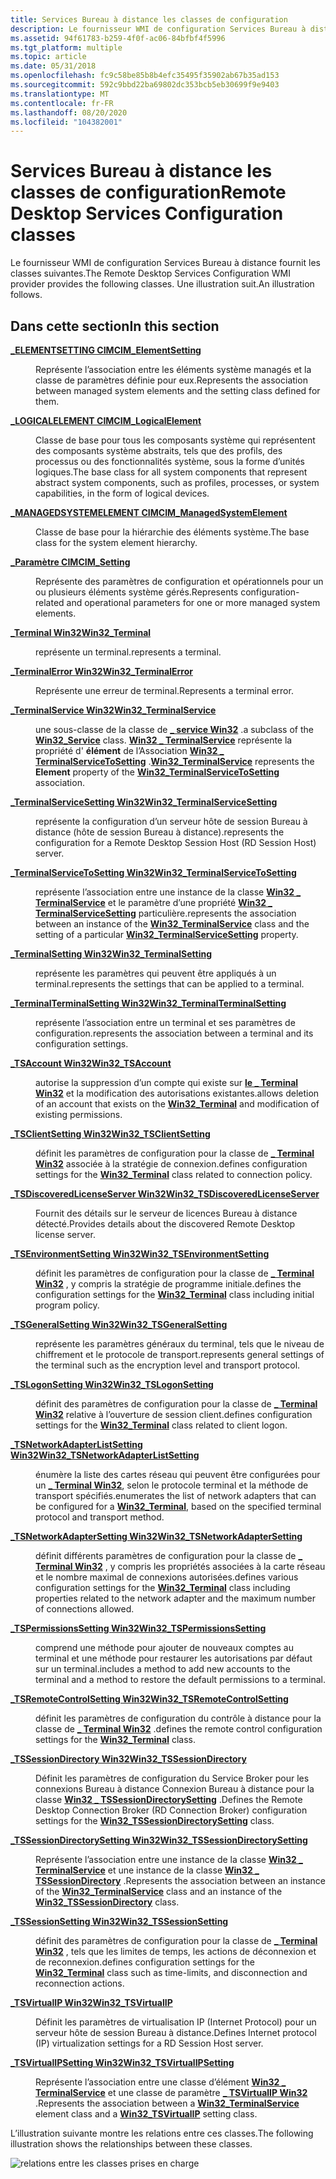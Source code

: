```yaml
---
title: Services Bureau à distance les classes de configuration
description: Le fournisseur WMI de configuration Services Bureau à distance fournit les classes suivantes. Une illustration suit.
ms.assetid: 94f61783-b259-4f0f-ac06-84bfbf4f5996
ms.tgt_platform: multiple
ms.topic: article
ms.date: 05/31/2018
ms.openlocfilehash: fc9c58be85b8b4efc35495f35902ab67b35ad153
ms.sourcegitcommit: 592c9bbd22ba69802dc353bcb5eb30699f9e9403
ms.translationtype: MT
ms.contentlocale: fr-FR
ms.lasthandoff: 08/20/2020
ms.locfileid: "104382001"
---
```

# <a name="remote-desktop-services-configuration-classes"></a><span data-ttu-id="8cdf0-104">Services Bureau à distance les classes de configuration</span><span class="sxs-lookup"><span data-stu-id="8cdf0-104">Remote Desktop Services Configuration classes</span></span>

<span data-ttu-id="8cdf0-105">Le fournisseur WMI de configuration Services Bureau à distance fournit les classes suivantes.</span><span class="sxs-lookup"><span data-stu-id="8cdf0-105">The Remote Desktop Services Configuration WMI provider provides the following classes.</span></span> <span data-ttu-id="8cdf0-106">Une illustration suit.</span><span class="sxs-lookup"><span data-stu-id="8cdf0-106">An illustration follows.</span></span>

## <a name="in-this-section"></a><span data-ttu-id="8cdf0-107">Dans cette section</span><span class="sxs-lookup"><span data-stu-id="8cdf0-107">In this section</span></span>

<dl> <dt>

[<span data-ttu-id="8cdf0-108">**\_ELEMENTSETTING CIM**</span><span class="sxs-lookup"><span data-stu-id="8cdf0-108">**CIM\_ElementSetting**</span></span>](cim-elementsetting.md)
</dt> <dd>

<span data-ttu-id="8cdf0-109">Représente l’association entre les éléments système managés et la classe de paramètres définie pour eux.</span><span class="sxs-lookup"><span data-stu-id="8cdf0-109">Represents the association between managed system elements and the setting class defined for them.</span></span>

</dd> <dt>

[<span data-ttu-id="8cdf0-110">**\_LOGICALELEMENT CIM**</span><span class="sxs-lookup"><span data-stu-id="8cdf0-110">**CIM\_LogicalElement**</span></span>](cim-logicalelement.md)
</dt> <dd>

<span data-ttu-id="8cdf0-111">Classe de base pour tous les composants système qui représentent des composants système abstraits, tels que des profils, des processus ou des fonctionnalités système, sous la forme d’unités logiques.</span><span class="sxs-lookup"><span data-stu-id="8cdf0-111">The base class for all system components that represent abstract system components, such as profiles, processes, or system capabilities, in the form of logical devices.</span></span>

</dd> <dt>

[<span data-ttu-id="8cdf0-112">**\_MANAGEDSYSTEMELEMENT CIM**</span><span class="sxs-lookup"><span data-stu-id="8cdf0-112">**CIM\_ManagedSystemElement**</span></span>](cim-managedsystemelement.md)
</dt> <dd>

<span data-ttu-id="8cdf0-113">Classe de base pour la hiérarchie des éléments système.</span><span class="sxs-lookup"><span data-stu-id="8cdf0-113">The base class for the system element hierarchy.</span></span>

</dd> <dt>

[<span data-ttu-id="8cdf0-114">**\_Paramètre CIM**</span><span class="sxs-lookup"><span data-stu-id="8cdf0-114">**CIM\_Setting**</span></span>](cim-setting.md)
</dt> <dd>

<span data-ttu-id="8cdf0-115">Représente des paramètres de configuration et opérationnels pour un ou plusieurs éléments système gérés.</span><span class="sxs-lookup"><span data-stu-id="8cdf0-115">Represents configuration-related and operational parameters for one or more managed system elements.</span></span>

</dd> <dt>

[<span data-ttu-id="8cdf0-116">**\_Terminal Win32**</span><span class="sxs-lookup"><span data-stu-id="8cdf0-116">**Win32\_Terminal**</span></span>](win32-terminal.md)
</dt> <dd>

<span data-ttu-id="8cdf0-117">représente un terminal.</span><span class="sxs-lookup"><span data-stu-id="8cdf0-117">represents a terminal.</span></span>

</dd> <dt>

[<span data-ttu-id="8cdf0-118">**\_TerminalError Win32**</span><span class="sxs-lookup"><span data-stu-id="8cdf0-118">**Win32\_TerminalError**</span></span>](win32-terminalerror.md)
</dt> <dd>

<span data-ttu-id="8cdf0-119">Représente une erreur de terminal.</span><span class="sxs-lookup"><span data-stu-id="8cdf0-119">Represents a terminal error.</span></span>

</dd> <dt>

[<span data-ttu-id="8cdf0-120">**\_TerminalService Win32**</span><span class="sxs-lookup"><span data-stu-id="8cdf0-120">**Win32\_TerminalService**</span></span>](win32-terminalservice.md)
</dt> <dd>

<span data-ttu-id="8cdf0-121">une sous-classe de la classe de [**\_ service Win32**](/windows/desktop/CIMWin32Prov/win32-service) .</span><span class="sxs-lookup"><span data-stu-id="8cdf0-121">a subclass of the [**Win32\_Service**](/windows/desktop/CIMWin32Prov/win32-service) class.</span></span> <span data-ttu-id="8cdf0-122">[**Win32 \_ TerminalService**](win32-terminalservice.md) représente la propriété d' **élément** de l’Association [**Win32 \_ TerminalServiceToSetting**](win32-terminalservicetosetting.md) .</span><span class="sxs-lookup"><span data-stu-id="8cdf0-122">[**Win32\_TerminalService**](win32-terminalservice.md) represents the **Element** property of the [**Win32\_TerminalServiceToSetting**](win32-terminalservicetosetting.md) association.</span></span>

</dd> <dt>

[<span data-ttu-id="8cdf0-123">**\_TerminalServiceSetting Win32**</span><span class="sxs-lookup"><span data-stu-id="8cdf0-123">**Win32\_TerminalServiceSetting**</span></span>](win32-terminalservicesetting.md)
</dt> <dd>

<span data-ttu-id="8cdf0-124">représente la configuration d’un serveur hôte de session Bureau à distance (hôte de session Bureau à distance).</span><span class="sxs-lookup"><span data-stu-id="8cdf0-124">represents the configuration for a Remote Desktop Session Host (RD Session Host) server.</span></span>

</dd> <dt>

[<span data-ttu-id="8cdf0-125">**\_TerminalServiceToSetting Win32**</span><span class="sxs-lookup"><span data-stu-id="8cdf0-125">**Win32\_TerminalServiceToSetting**</span></span>](win32-terminalservicetosetting.md)
</dt> <dd>

<span data-ttu-id="8cdf0-126">représente l’association entre une instance de la classe [**Win32 \_ TerminalService**](win32-terminalservice.md) et le paramètre d’une propriété [**Win32 \_ TerminalServiceSetting**](win32-terminalservicesetting.md) particulière.</span><span class="sxs-lookup"><span data-stu-id="8cdf0-126">represents the association between an instance of the [**Win32\_TerminalService**](win32-terminalservice.md) class and the setting of a particular [**Win32\_TerminalServiceSetting**](win32-terminalservicesetting.md) property.</span></span>

</dd> <dt>

[<span data-ttu-id="8cdf0-127">**\_TerminalSetting Win32**</span><span class="sxs-lookup"><span data-stu-id="8cdf0-127">**Win32\_TerminalSetting**</span></span>](win32-terminalsetting.md)
</dt> <dd>

<span data-ttu-id="8cdf0-128">représente les paramètres qui peuvent être appliqués à un terminal.</span><span class="sxs-lookup"><span data-stu-id="8cdf0-128">represents the settings that can be applied to a terminal.</span></span>

</dd> <dt>

[<span data-ttu-id="8cdf0-129">**\_TerminalTerminalSetting Win32**</span><span class="sxs-lookup"><span data-stu-id="8cdf0-129">**Win32\_TerminalTerminalSetting**</span></span>](win32-terminalterminalsetting.md)
</dt> <dd>

<span data-ttu-id="8cdf0-130">représente l’association entre un terminal et ses paramètres de configuration.</span><span class="sxs-lookup"><span data-stu-id="8cdf0-130">represents the association between a terminal and its configuration settings.</span></span>

</dd> <dt>

[<span data-ttu-id="8cdf0-131">**\_TSAccount Win32**</span><span class="sxs-lookup"><span data-stu-id="8cdf0-131">**Win32\_TSAccount**</span></span>](win32-tsaccount.md)
</dt> <dd>

<span data-ttu-id="8cdf0-132">autorise la suppression d’un compte qui existe sur [**le \_ Terminal Win32**](win32-terminal.md) et la modification des autorisations existantes.</span><span class="sxs-lookup"><span data-stu-id="8cdf0-132">allows deletion of an account that exists on the [**Win32\_Terminal**](win32-terminal.md) and modification of existing permissions.</span></span>

</dd> <dt>

[<span data-ttu-id="8cdf0-133">**\_TSClientSetting Win32**</span><span class="sxs-lookup"><span data-stu-id="8cdf0-133">**Win32\_TSClientSetting**</span></span>](win32-tsclientsetting.md)
</dt> <dd>

<span data-ttu-id="8cdf0-134">définit les paramètres de configuration pour la classe de [**\_ Terminal Win32**](win32-terminal.md) associée à la stratégie de connexion.</span><span class="sxs-lookup"><span data-stu-id="8cdf0-134">defines configuration settings for the [**Win32\_Terminal**](win32-terminal.md) class related to connection policy.</span></span>

</dd> <dt>

[<span data-ttu-id="8cdf0-135">**\_TSDiscoveredLicenseServer Win32**</span><span class="sxs-lookup"><span data-stu-id="8cdf0-135">**Win32\_TSDiscoveredLicenseServer**</span></span>](win32-tsdiscoveredlicenseserver.md)
</dt> <dd>

<span data-ttu-id="8cdf0-136">Fournit des détails sur le serveur de licences Bureau à distance détecté.</span><span class="sxs-lookup"><span data-stu-id="8cdf0-136">Provides details about the discovered Remote Desktop license server.</span></span>

</dd> <dt>

[<span data-ttu-id="8cdf0-137">**\_TSEnvironmentSetting Win32**</span><span class="sxs-lookup"><span data-stu-id="8cdf0-137">**Win32\_TSEnvironmentSetting**</span></span>](win32-tsenvironmentsetting.md)
</dt> <dd>

<span data-ttu-id="8cdf0-138">définit les paramètres de configuration pour la classe de [**\_ Terminal Win32**](win32-terminal.md) , y compris la stratégie de programme initiale.</span><span class="sxs-lookup"><span data-stu-id="8cdf0-138">defines the configuration settings for the [**Win32\_Terminal**](win32-terminal.md) class including initial program policy.</span></span>

</dd> <dt>

[<span data-ttu-id="8cdf0-139">**\_TSGeneralSetting Win32**</span><span class="sxs-lookup"><span data-stu-id="8cdf0-139">**Win32\_TSGeneralSetting**</span></span>](win32-tsgeneralsetting.md)
</dt> <dd>

<span data-ttu-id="8cdf0-140">représente les paramètres généraux du terminal, tels que le niveau de chiffrement et le protocole de transport.</span><span class="sxs-lookup"><span data-stu-id="8cdf0-140">represents general settings of the terminal such as the encryption level and transport protocol.</span></span>

</dd> <dt>

[<span data-ttu-id="8cdf0-141">**\_TSLogonSetting Win32**</span><span class="sxs-lookup"><span data-stu-id="8cdf0-141">**Win32\_TSLogonSetting**</span></span>](win32-tslogonsetting.md)
</dt> <dd>

<span data-ttu-id="8cdf0-142">définit des paramètres de configuration pour la classe de [**\_ Terminal Win32**](win32-terminal.md) relative à l’ouverture de session client.</span><span class="sxs-lookup"><span data-stu-id="8cdf0-142">defines configuration settings for the [**Win32\_Terminal**](win32-terminal.md) class related to client logon.</span></span>

</dd> <dt>

[<span data-ttu-id="8cdf0-143">**\_TSNetworkAdapterListSetting Win32**</span><span class="sxs-lookup"><span data-stu-id="8cdf0-143">**Win32\_TSNetworkAdapterListSetting**</span></span>](win32-tsnetworkadapterlistsetting.md)
</dt> <dd>

<span data-ttu-id="8cdf0-144">énumère la liste des cartes réseau qui peuvent être configurées pour un [**\_ Terminal Win32**](win32-terminal.md), selon le protocole terminal et la méthode de transport spécifiés.</span><span class="sxs-lookup"><span data-stu-id="8cdf0-144">enumerates the list of network adapters that can be configured for a [**Win32\_Terminal**](win32-terminal.md), based on the specified terminal protocol and transport method.</span></span>

</dd> <dt>

[<span data-ttu-id="8cdf0-145">**\_TSNetworkAdapterSetting Win32**</span><span class="sxs-lookup"><span data-stu-id="8cdf0-145">**Win32\_TSNetworkAdapterSetting**</span></span>](win32-tsnetworkadaptersetting.md)
</dt> <dd>

<span data-ttu-id="8cdf0-146">définit différents paramètres de configuration pour la classe de [**\_ Terminal Win32**](win32-terminal.md) , y compris les propriétés associées à la carte réseau et le nombre maximal de connexions autorisées.</span><span class="sxs-lookup"><span data-stu-id="8cdf0-146">defines various configuration settings for the [**Win32\_Terminal**](win32-terminal.md) class including properties related to the network adapter and the maximum number of connections allowed.</span></span>

</dd> <dt>

[<span data-ttu-id="8cdf0-147">**\_TSPermissionsSetting Win32**</span><span class="sxs-lookup"><span data-stu-id="8cdf0-147">**Win32\_TSPermissionsSetting**</span></span>](win32-tspermissionssetting.md)
</dt> <dd>

<span data-ttu-id="8cdf0-148">comprend une méthode pour ajouter de nouveaux comptes au terminal et une méthode pour restaurer les autorisations par défaut sur un terminal.</span><span class="sxs-lookup"><span data-stu-id="8cdf0-148">includes a method to add new accounts to the terminal and a method to restore the default permissions to a terminal.</span></span>

</dd> <dt>

[<span data-ttu-id="8cdf0-149">**\_TSRemoteControlSetting Win32**</span><span class="sxs-lookup"><span data-stu-id="8cdf0-149">**Win32\_TSRemoteControlSetting**</span></span>](win32-tsremotecontrolsetting.md)
</dt> <dd>

<span data-ttu-id="8cdf0-150">définit les paramètres de configuration du contrôle à distance pour la classe de [**\_ Terminal Win32**](win32-terminal.md) .</span><span class="sxs-lookup"><span data-stu-id="8cdf0-150">defines the remote control configuration settings for the [**Win32\_Terminal**](win32-terminal.md) class.</span></span>

</dd> <dt>

[<span data-ttu-id="8cdf0-151">**\_TSSessionDirectory Win32**</span><span class="sxs-lookup"><span data-stu-id="8cdf0-151">**Win32\_TSSessionDirectory**</span></span>](win32-tssessiondirectory.md)
</dt> <dd>

<span data-ttu-id="8cdf0-152">Définit les paramètres de configuration du Service Broker pour les connexions Bureau à distance Connexion Bureau à distance pour la classe [**Win32 \_ TSSessionDirectorySetting**](win32-tssessiondirectorysetting.md) .</span><span class="sxs-lookup"><span data-stu-id="8cdf0-152">Defines the Remote Desktop Connection Broker (RD Connection Broker) configuration settings for the [**Win32\_TSSessionDirectorySetting**](win32-tssessiondirectorysetting.md) class.</span></span>

</dd> <dt>

[<span data-ttu-id="8cdf0-153">**\_TSSessionDirectorySetting Win32**</span><span class="sxs-lookup"><span data-stu-id="8cdf0-153">**Win32\_TSSessionDirectorySetting**</span></span>](win32-tssessiondirectorysetting.md)
</dt> <dd>

<span data-ttu-id="8cdf0-154">Représente l’association entre une instance de la classe [**Win32 \_ TerminalService**](win32-terminalservice.md) et une instance de la classe [**Win32 \_ TSSessionDirectory**](win32-tssessiondirectory.md) .</span><span class="sxs-lookup"><span data-stu-id="8cdf0-154">Represents the association between an instance of the [**Win32\_TerminalService**](win32-terminalservice.md) class and an instance of the [**Win32\_TSSessionDirectory**](win32-tssessiondirectory.md) class.</span></span>

</dd> <dt>

[<span data-ttu-id="8cdf0-155">**\_TSSessionSetting Win32**</span><span class="sxs-lookup"><span data-stu-id="8cdf0-155">**Win32\_TSSessionSetting**</span></span>](win32-tssessionsetting.md)
</dt> <dd>

<span data-ttu-id="8cdf0-156">définit des paramètres de configuration pour la classe de [**\_ Terminal Win32**](win32-terminal.md) , tels que les limites de temps, les actions de déconnexion et de reconnexion.</span><span class="sxs-lookup"><span data-stu-id="8cdf0-156">defines configuration settings for the [**Win32\_Terminal**](win32-terminal.md) class such as time-limits, and disconnection and reconnection actions.</span></span>

</dd> <dt>

[<span data-ttu-id="8cdf0-157">**\_TSVirtualIP Win32**</span><span class="sxs-lookup"><span data-stu-id="8cdf0-157">**Win32\_TSVirtualIP**</span></span>](win32-tsvirtualip.md)
</dt> <dd>

<span data-ttu-id="8cdf0-158">Définit les paramètres de virtualisation IP (Internet Protocol) pour un serveur hôte de session Bureau à distance.</span><span class="sxs-lookup"><span data-stu-id="8cdf0-158">Defines Internet protocol (IP) virtualization settings for a RD Session Host server.</span></span>

</dd> <dt>

[<span data-ttu-id="8cdf0-159">**\_TSVirtualIPSetting Win32**</span><span class="sxs-lookup"><span data-stu-id="8cdf0-159">**Win32\_TSVirtualIPSetting**</span></span>](win32-tsvirtualipsetting.md)
</dt> <dd>

<span data-ttu-id="8cdf0-160">Représente l’association entre une classe d’élément [**Win32 \_ TerminalService**](win32-terminalservice.md) et une classe de paramètre [**\_ TSVirtualIP Win32**](win32-tsvirtualip.md) .</span><span class="sxs-lookup"><span data-stu-id="8cdf0-160">Represents the association between a [**Win32\_TerminalService**](win32-terminalservice.md) element class and a [**Win32\_TSVirtualIP**](win32-tsvirtualip.md) setting class.</span></span>

</dd> </dl>

<span data-ttu-id="8cdf0-161">L’illustration suivante montre les relations entre ces classes.</span><span class="sxs-lookup"><span data-stu-id="8cdf0-161">The following illustration shows the relationships between these classes.</span></span>

![relations entre les classes prises en charge](images/tswmi.png)

 

 